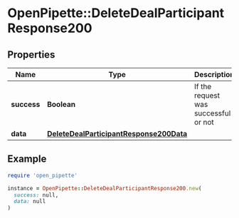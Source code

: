 # OpenPipette::DeleteDealParticipantResponse200

## Properties

| Name | Type | Description | Notes |
| ---- | ---- | ----------- | ----- |
| **success** | **Boolean** | If the request was successful or not | [optional] |
| **data** | [**DeleteDealParticipantResponse200Data**](DeleteDealParticipantResponse200Data.md) |  | [optional] |

## Example

```ruby
require 'open_pipette'

instance = OpenPipette::DeleteDealParticipantResponse200.new(
  success: null,
  data: null
)
```

